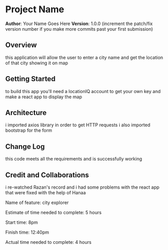 # Project Name

**Author**: Your Name Goes Here
**Version**: 1.0.0 (increment the patch/fix version number if you make more commits past your first submission)

## Overview
this application will allow the user to enter a city name and get the location of that city
showing it on map

## Getting Started
<!-- What are the steps that a user must take in order to build this app on their own machine and get it running? -->
to build this app you'll need a locationIQ account to get your own key 
and make a react app to display the map

## Architecture
<!-- Provide a detailed description of the application design. What technologies (languages, libraries, etc) you're using, and any other relevant design information. -->
i imported axios library in order to get HTTP requests
i also imported bootstrap for the form

## Change Log
<!-- Use this area to document the iterative changes made to your application as each feature is successfully implemented. Use time stamps. Here's an example:

01-01-2001 4:59pm - Application now has a fully-functional express server, with a GET route for the location resource. -->
this code meets all the requirements and is successfully working

## Credit and Collaborations
<!-- Give credit (and a link) to other people or resources that helped you build this application. -->

i re-watched Razan's record 
and i had some problems with the react app that were fixed with the help of Hanaa 

Name of feature: city explorer

Estimate of time needed to complete: 5 hours

Start time: 8pm

Finish time: 12:40pm

Actual time needed to complete: 4 hours